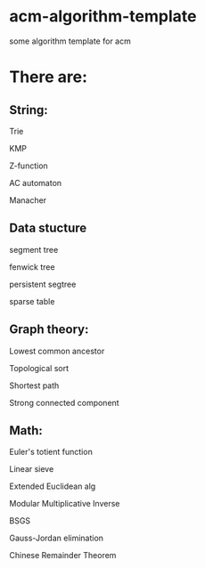 # acm-algorithm-template
some algorithm template for acm

# There are:

## String:
Trie

KMP

Z-function

AC automaton

Manacher

## Data stucture
segment tree

fenwick tree

persistent segtree

sparse table

## Graph theory:

Lowest common ancestor

Topological sort

Shortest path

Strong connected component

## Math:

Euler's totient function

Linear sieve

Extended Euclidean alg

Modular Multiplicative Inverse

BSGS

Gauss-Jordan elimination

Chinese Remainder Theorem